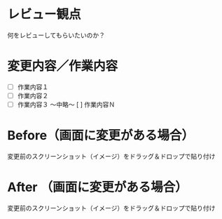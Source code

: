 # レビュー観点
何をレビューしてもらいたいのか？

# 変更内容／作業内容
 - [ ] 作業内容１
 - [ ] 作業内容２
 - [ ] 作業内容３
〜中略〜
[ ] 作業内容Ｎ

# Before（画面に変更がある場合）
変更前のスクリーンショット（イメージ）をドラッグ＆ドロップで貼り付け

# After （画面に変更がある場合）
変更前のスクリーンショット（イメージ）をドラッグ＆ドロップで貼り付け
